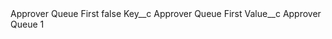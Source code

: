 <?xml version="1.0" encoding="UTF-8"?>
<CustomMetadata xmlns="http://soap.sforce.com/2006/04/metadata" xmlns:xsi="http://www.w3.org/2001/XMLSchema-instance" xmlns:xsd="http://www.w3.org/2001/XMLSchema">
    <label>Approver Queue First</label>
    <protected>false</protected>
    <values>
        <field>Key__c</field>
        <value xsi:type="xsd:string">Approver Queue First</value>
    </values>
    <values>
        <field>Value__c</field>
        <value xsi:type="xsd:string">Approver Queue 1</value>
    </values>
</CustomMetadata>
